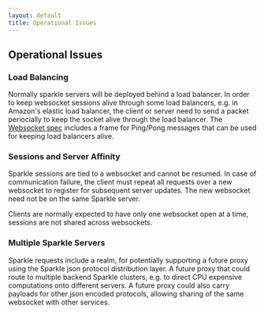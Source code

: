 ```yaml
---
layout: default
title: Operational Issues
---
```


Operational Issues
---

### Load Balancing
Normally sparkle servers will be deployed behind a load balancer. 
In order to keep websocket sessions alive through some load balancers, 
e.g. in Amazon's elastic load balancer, the client or server need to send a packet periocially
to keep the socket alive through the load balancer.
The [Websocket spec](http://tools.ietf.org/html/rfc6455#section-5.5.2) includes 
a frame for Ping/Pong messages that can be used for keeping load balancers alive. 

### Sessions and Server Affinity
Sparkle sessions are tied to a websocket and cannot be resumed. 
In case of communication failure, the client must repeat all requests over 
a new websocket to register for subsequent server updates. 
The new websocket need not be on the same Sparkle server. 

Clients are normally expected to have only one websocket open at a time, sessions are not shared across websockets.

### Multiple Sparkle Servers
Sparkle requests include a realm, for potentially supporting a future proxy using 
the Sparkle json protocol distribution layer. 
A future proxy that could route to multiple backend Sparkle clusters, 
e.g. to direct CPU expensive computations onto different servers. 
A future proxy could also carry payloads for other json encoded protocols, 
allowing sharing of the same websocket with other services.
